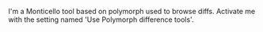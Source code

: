 I'm a Monticello tool based on polymorph used to browse diffs.Activate me with the setting named 'Use Polymorph difference tools'.
